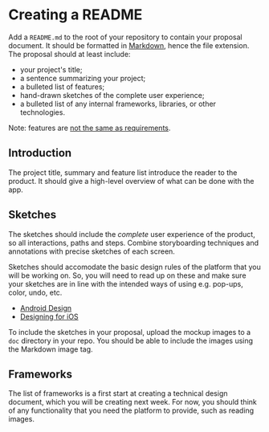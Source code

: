 # Creating a README

Add a `README.md` to the root of your repository to contain your proposal document. It should be formatted in [Markdown], hence the file extension. The proposal should at least include:

[Markdown]: http://daringfireball.net/projects/markdown/syntax

* your project's title;
* a sentence summarizing your project;
* a bulleted list of features;
* hand-drawn sketches of the complete user experience;
* a bulleted list of any internal frameworks, libraries, or other technologies.

Note: features are [not the same as requirements](http://pmblog.accompa.com/2009/07/13/features-vs-requirements-requirements-management-basics/).

## Introduction

The project title, summary and feature list introduce the reader to the product. It should give a high-level overview of what can be done with the app.

## Sketches

The sketches should include the *complete* user experience of the product, so all interactions, paths and steps. Combine storyboarding techniques and annotations with precise sketches of each screen.

Sketches should accomodate the basic design rules of the platform that you will be working on. So, you will need to read up on these and make sure your sketches are in line with the intended ways of using e.g. pop-ups, color, undo, etc.

- [Android Design](https://developer.android.com/design/index.html)
- [Designing for iOS](https://developer.apple.com/library/ios/documentation/UserExperience/Conceptual/MobileHIG/index.html)

To include the sketches in your proposal, upload the mockup images to a `doc`
directory in your repo. You should be able to include the images using the Markdown image tag.

## Frameworks

The list of frameworks is a first start at creating a technical design document, which you will be creating next week. For now, you should think of any functionality that you need the platform to provide, such as reading images.
